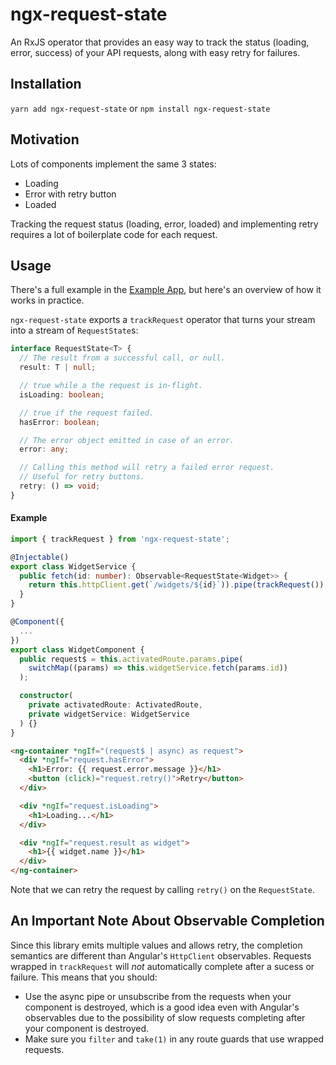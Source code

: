 # ngx-request-state

An RxJS operator that provides an easy way to track the status (loading, error, success) of your API requests, along with easy retry for failures.

## Installation

`yarn add ngx-request-state` or `npm install ngx-request-state`

## Motivation

Lots of components implement the same 3 states:

* Loading
* Error with retry button
* Loaded

Tracking the request status (loading, error, loaded) and implementing retry requires a lot of boilerplate code for each request.

## Usage

There's a full example in the [Example App](https://github.com/brianmcd/ngx-request-state/tree/master/projects/example-app/src/app), but here's an overview of how it works in practice.

`ngx-request-state` exports a `trackRequest` operator that turns your stream into a stream of `RequestState`s:

```typescript
interface RequestState<T> {
  // The result from a successful call, or null.
  result: T | null;

  // true while a the request is in-flight.
  isLoading: boolean;

  // true if the request failed.
  hasError: boolean;

  // The error object emitted in case of an error.
  error: any;

  // Calling this method will retry a failed error request.
  // Useful for retry buttons.
  retry: () => void;
}
```

#### Example

```typescript
import { trackRequest } from 'ngx-request-state';

@Injectable()
export class WidgetService {
  public fetch(id: number): Observable<RequestState<Widget>> {
    return this.httpClient.get(`/widgets/${id}`)).pipe(trackRequest());
  }
}
```

```typescript
@Component({
  ...
})
export class WidgetComponent {
  public request$ = this.activatedRoute.params.pipe(
    switchMap((params) => this.widgetService.fetch(params.id))
  );

  constructor(
    private activatedRoute: ActivatedRoute,
    private widgetService: WidgetService
  ) {}
}
```

```html
<ng-container *ngIf="(request$ | async) as request">
  <div *ngIf="request.hasError">
    <h1>Error: {{ request.error.message }}</h1>
    <button (click)="request.retry()">Retry</button>
  </div>

  <div *ngIf="request.isLoading">
    <h1>Loading...</h1>
  </div>

  <div *ngIf="request.result as widget">
    <h1>{{ widget.name }}</h1>
  </div>
</ng-container>
```

Note that we can retry the request by calling `retry()` on the `RequestState`.

## An Important Note About Observable Completion

Since this library emits multiple values and allows retry, the completion semantics are different than Angular's `HttpClient` observables.  Requests wrapped in `trackRequest` will *not* automatically complete after a sucess or failure.
This means that you should:
* Use the async pipe or unsubscribe from the requests when your component is destroyed, which is a good idea even with Angular's observables due to the possibility of slow requests completing after your component is destroyed.
* Make sure you `filter` and `take(1)` in any route guards that use wrapped requests.

